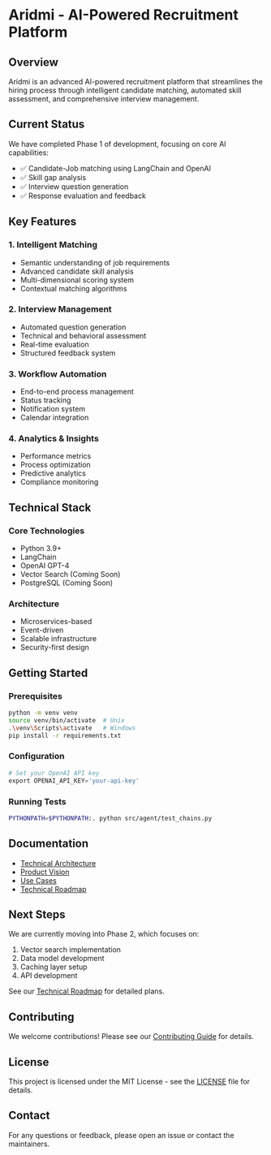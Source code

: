 # Aridmi - AI-Powered Recruitment Platform

## Overview
Aridmi is an advanced AI-powered recruitment platform that streamlines the hiring process through intelligent candidate matching, automated skill assessment, and comprehensive interview management.

## Current Status
We have completed Phase 1 of development, focusing on core AI capabilities:
- ✅ Candidate-Job matching using LangChain and OpenAI
- ✅ Skill gap analysis
- ✅ Interview question generation
- ✅ Response evaluation and feedback

## Key Features

### 1. Intelligent Matching
- Semantic understanding of job requirements
- Advanced candidate skill analysis
- Multi-dimensional scoring system
- Contextual matching algorithms

### 2. Interview Management
- Automated question generation
- Technical and behavioral assessment
- Real-time evaluation
- Structured feedback system

### 3. Workflow Automation
- End-to-end process management
- Status tracking
- Notification system
- Calendar integration

### 4. Analytics & Insights
- Performance metrics
- Process optimization
- Predictive analytics
- Compliance monitoring

## Technical Stack

### Core Technologies
- Python 3.9+
- LangChain
- OpenAI GPT-4
- Vector Search (Coming Soon)
- PostgreSQL (Coming Soon)

### Architecture
- Microservices-based
- Event-driven
- Scalable infrastructure
- Security-first design

## Getting Started

### Prerequisites
```bash
python -m venv venv
source venv/bin/activate  # Unix
.\venv\Scripts\activate   # Windows
pip install -r requirements.txt
```

### Configuration
```python
# Set your OpenAI API key
export OPENAI_API_KEY='your-api-key'
```

### Running Tests
```bash
PYTHONPATH=$PYTHONPATH:. python src/agent/test_chains.py
```

## Documentation
- [Technical Architecture](domain/architecture.md)
- [Product Vision](domain/vision.md)
- [Use Cases](domain/use_cases.md)
- [Technical Roadmap](domain/roadmap.md)

## Next Steps
We are currently moving into Phase 2, which focuses on:
1. Vector search implementation
2. Data model development
3. Caching layer setup
4. API development

See our [Technical Roadmap](domain/roadmap.md) for detailed plans.

## Contributing
We welcome contributions! Please see our [Contributing Guide](CONTRIBUTING.md) for details.

## License
This project is licensed under the MIT License - see the [LICENSE](LICENSE) file for details.

## Contact
For any questions or feedback, please open an issue or contact the maintainers.
